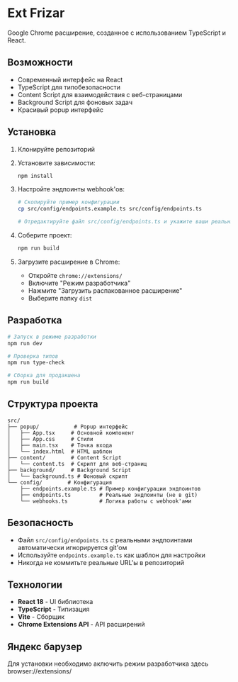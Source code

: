 # Ext Frizar

Google Chrome расширение, созданное с использованием TypeScript и React.


## Возможности

- Современный интерфейс на React
- TypeScript для типобезопасности
- Content Script для взаимодействия с веб-страницами
- Background Script для фоновых задач
- Красивый popup интерфейс

## Установка

1. Клонируйте репозиторий
2. Установите зависимости:
   ```bash
   npm install
   ```

3. Настройте эндпоинты webhook'ов:
   ```bash
   # Скопируйте пример конфигурации
   cp src/config/endpoints.example.ts src/config/endpoints.ts
   
   # Отредактируйте файл src/config/endpoints.ts и укажите ваши реальные URL'ы
   ```

4. Соберите проект:
   ```bash
   npm run build
   ```

5. Загрузите расширение в Chrome:
   - Откройте `chrome://extensions/`
   - Включите "Режим разработчика"
   - Нажмите "Загрузить распакованное расширение"
   - Выберите папку `dist`

## Разработка

```bash
# Запуск в режиме разработки
npm run dev

# Проверка типов
npm run type-check

# Сборка для продакшена
npm run build
```

## Структура проекта

```
src/
├── popup/           # Popup интерфейс
│   ├── App.tsx     # Основной компонент
│   ├── App.css     # Стили
│   ├── main.tsx    # Точка входа
│   └── index.html  # HTML шаблон
├── content/        # Content Script
│   └── content.ts  # Скрипт для веб-страниц
├── background/     # Background Script
│   └── background.ts # Фоновый скрипт
└── config/        # Конфигурация
    ├── endpoints.example.ts # Пример конфигурации эндпоинтов
    ├── endpoints.ts         # Реальные эндпоинты (не в git)
    └── webhooks.ts          # Логика работы с webhook'ами
```

## Безопасность

- Файл `src/config/endpoints.ts` с реальными эндпоинтами автоматически игнорируется git'ом
- Используйте `endpoints.example.ts` как шаблон для настройки
- Никогда не коммитьте реальные URL'ы в репозиторий

## Технологии

- **React 18** - UI библиотека
- **TypeScript** - Типизация
- **Vite** - Сборщик
- **Chrome Extensions API** - API расширений

## Яндекс барузер

Для установки необходимо аключить режим разработчика здесь browser://extensions/